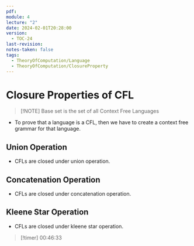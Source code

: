 ```yaml
---
pdf: 
module: 4
lecture: "2"
date: 2024-02-01T20:28:00
version:
  - TOC-24
last-revision: 
notes-taken: false
tags:
  - TheoryOfComputation/Language
  - TheoryOfComputation/ClosureProperty
---
```

# Closure Properties of CFL
> [!NOTE] Base set is the set of all Context Free Languages

- To prove that a language is a CFL, then we have to create a context free grammar for that language.
## Union Operation
- CFLs are closed under union operation.

## Concatenation Operation
- CFLs are closed under concatenation operation.

## Kleene Star Operation
- CFLs are closed under kleene star operation.


> [!timer] 00:46:33
